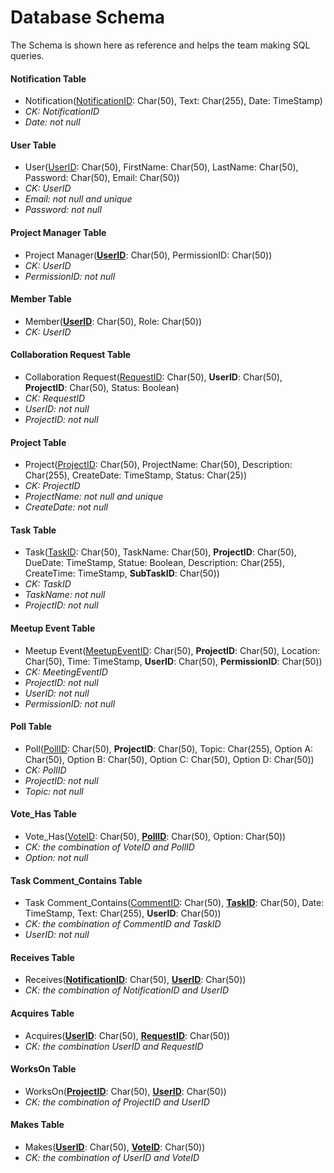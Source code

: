 
# Database Schema
The Schema is shown here as reference and helps the team making SQL queries.

#### Notification Table
- Notification(<ins>NotificationID</ins>: Char(50), Text: Char(255), Date: TimeStamp)
- *CK: NotificationID*
- *Date: not null*

#### User Table
- User(<ins>UserID</ins>: Char(50), FirstName: Char(50), LastName: Char(50), Password: Char(50), Email: Char(50))
- *CK: UserID*
- *Email: not null and unique*
- *Password: not null*

#### Project Manager Table
- Project Manager(<ins>**UserID**</ins>: Char(50), PermissionID: Char(50))
- *CK: UserID*
- *PermissionID: not null*

#### Member Table
- Member(<ins>**UserID**</ins>: Char(50), Role: Char(50))
- *CK: UserID*

#### Collaboration Request Table
- Collaboration Request(<ins>RequestID</ins>: Char(50), **UserID**: Char(50), **ProjectID**: Char(50), Status: Boolean)
- *CK: RequestID*
- *UserID: not null*
- *ProjectID: not null*

#### Project Table
- Project(<ins>ProjectID</ins>: Char(50), ProjectName: Char(50), Description: Char(255), CreateDate: TimeStamp, Status: Char(25))
- *CK: ProjectID*
- *ProjectName: not null and unique*
- *CreateDate: not null*

#### Task Table
- Task(<ins>TaskID</ins>: Char(50), TaskName: Char(50), **ProjectID**: Char(50), DueDate: TimeStamp, Statue: Boolean, Description: Char(255), CreateTime: TimeStamp, **SubTaskID**: Char(50)) 
- *CK: TaskID*
- *TaskName: not null*
- *ProjectID: not null*

#### Meetup Event Table
- Meetup Event(<ins>MeetupEventID</ins>: Char(50), **ProjectID**: Char(50), Location: Char(50), Time: TimeStamp, **UserID**: Char(50), **PermissionID**: Char(50))
- *CK: MeetingEventID*
- *ProjectID: not null*
- *UserID: not null*
- *PermissionID: not null*

#### Poll Table
- Poll(<ins>PollID</ins>: Char(50), **ProjectID**: Char(50), Topic: Char(255), Option A: Char(50), Option B: Char(50), Option C: Char(50), Option D: Char(50))
- *CK: PolIID*
- *ProjectID: not null*
- *Topic: not null*

#### Vote_Has Table
- Vote_Has(<ins>VoteID</ins>: Char(50), <ins>**PollID**</ins>: Char(50), Option: Char(50))
- *CK: the combination of VoteID and PollID*
- *Option: not null*

#### Task Comment_Contains Table
- Task Comment_Contains(<ins>CommentID</ins>: Char(50), <ins>**TaskID**</ins>: Char(50), Date: TimeStamp, Text: Char(255), **UserID**: Char(50))
- *CK: the combination of CommentID and TaskID*
- *UserID: not null*

#### Receives Table
- Receives(<ins>**NotificationID**</ins>: Char(50), <ins>**UserID**</ins>: Char(50))
- *CK: the combination of NotificationID and UserID*

#### Acquires Table
- Acquires(<ins>**UserID**</ins>: Char(50), <ins>**RequestID**</ins>: Char(50))
- *CK: the combination UserID and RequestID*

#### WorksOn Table
- WorksOn(<ins>**ProjectID**</ins>: Char(50), <ins>**UserID**</ins>: Char(50))
- *CK: the combination of ProjectID and UserID*

#### Makes Table
- Makes(<ins>**UserID**</ins>: Char(50), <ins>**VoteID**</ins>: Char(50))
- *CK: the combination of UserID and VoteID*